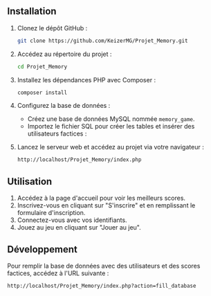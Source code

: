 ## Installation

1. Clonez le dépôt GitHub :
    ```bash
    git clone https://github.com/KeizerMG/Projet_Memory.git
    ```

2. Accédez au répertoire du projet :
    ```bash
    cd Projet_Memory
    ```

3. Installez les dépendances PHP avec Composer :
    ```bash
    composer install
    ```

4. Configurez la base de données :
    - Créez une base de données MySQL nommée `memory_game`.
    - Importez le fichier SQL pour créer les tables et insérer des utilisateurs factices :
        


6. Lancez le serveur web et accédez au projet via votre navigateur :
    ```bash
    http://localhost/Projet_Memory/index.php
    ```

## Utilisation

1. Accédez à la page d'accueil pour voir les meilleurs scores.
2. Inscrivez-vous en cliquant sur "S'inscrire" et en remplissant le formulaire d'inscription.
3. Connectez-vous avec vos identifiants.
4. Jouez au jeu en cliquant sur "Jouer au jeu".

## Développement

Pour remplir la base de données avec des utilisateurs et des scores factices, accédez à l'URL suivante :
```bash
http://localhost/Projet_Memory/index.php?action=fill_database
```
